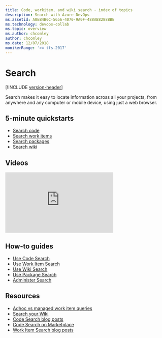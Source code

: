 ```yaml
---
title: Code, workitem, and wiki search - index of topics
description: Search with Azure DevOps
ms.assetid: A8EB4B0C-5656-4070-9A0F-488AB8288BBE
ms.technology: devops-collab
ms.topic: overview
ms.author: chcomley
author: chcomley
ms.date: 12/07/2018
monikerRange: '>= tfs-2017'
---
```


# Search

[!INCLUDE [version-header](../../includes/version-tfs-2017-through-vsts.md)]

Search makes it easy to locate information across all your projects, from anywhere and any computer or mobile device,
using just a web browser.

## 5-minute quickstarts

- [Search code](code-search.md)
- [Search work items](work-item-search.md) 
- [Search packages](advanced-package-syntax.md)
- [Search wiki](../wiki/search-wiki.md) 


## Videos

<iframe src="https://channel9.msdn.com/Events/Visual-Studio/Connect-event-2015/500/player" width="340" height="190" allowFullScreen="true" frameBorder="0"></iframe>

## How-to guides

* [Use Code Search](advanced-code-search-syntax.md)
* [Use Work Item Search](advanced-work-item-search-syntax.md)
* [Use Wiki Search](../wiki/search-wiki.md)
* [Use Package Search](advanced-package-syntax.md)
* [Administer Search](administration.md)

## Resources

* [Adhoc vs managed work item queries](../../boards/queries/adhoc-vs-managed-queries.md?toc=/azure/devops/project/search/toc.json&bc=/azure/devops/project/search/breadcrumb/toc.json)
* [Search your Wiki](https://blogs.msdn.microsoft.com/devops/2017/12/01/announcing-public-preview-of-wiki-search/)
* [Code Search blog posts](https://devblogs.microsoft.com/devops/?s=code+search&submit=%EE%9C%A1)
* [Code Search on Marketplace](https://marketplace.visualstudio.com/items?itemName=ms.vss-code-search)
* [Work Item Search blog posts](https://devblogs.microsoft.com/devops/?s=work+item+search&submit=%EE%9C%A1)
